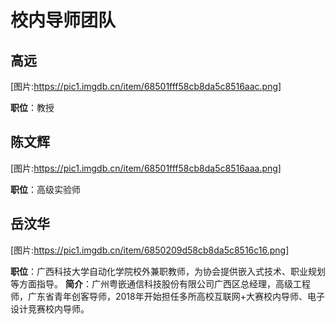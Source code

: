 # 校内导师团队

## 高远
[图片:https://pic1.imgdb.cn/item/68501fff58cb8da5c8516aac.png]

**职位**：教授


## 陈文辉
[图片:https://pic1.imgdb.cn/item/68501fff58cb8da5c8516aaa.png]

**职位**：高级实验师


## 岳汶华
[图片:https://pic1.imgdb.cn/item/6850209d58cb8da5c8516c16.png]

**职位**：广西科技大学自动化学院校外兼职教师，为协会提供嵌入式技术、职业规划等方面指导。
**简介**：广州粤嵌通信科技股份有限公司广西区总经理，高级工程师，广东省青年创客导师，2018年开始担任多所高校互联网+大赛校内导师、电子设计竞赛校内导师。


